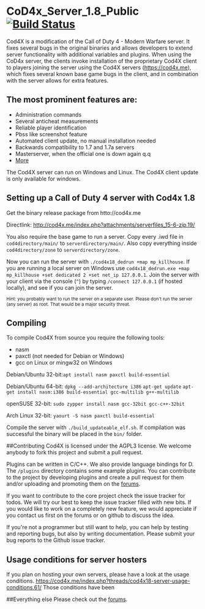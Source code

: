 # CoD4x_Server_1.8_Public [![Build Status](https://travis-ci.org/D4edalus/CoD4x1.8_Server_Pub.svg?branch=master)](https://travis-ci.org/D4edalus/CoD4x1.8_Server_Pub)
Cod4X is a modification of the Call of Duty 4 - Modern Warfare server. It fixes several bugs in the original binaries and allows developers to extend server functionality with additional variables and plugins. When using the CoD4x server, the clients invoke  installation of the proprietary Cod4X client to players joining the server using the Cod4X servers (https://cod4x.me), which fixes several known base game bugs in the client, and in combination with the server allows for extra features.

## The most prominent features are:
* Administration commands
* Several anticheat measurements
* Reliable player identification
* Pbss like screenshot feature
* Automated client update, no manual installation needed
* Backwards compatibility to 1.7 and 1.7a servers
* Masterserver, when the official one is down again q.q
* [More](http://todo)

The Cod4X server can run on Windows and Linux. 
The Cod4X client update is only available for windows.

## Setting up a Call of Duty 4 server with Cod4x 1.8
Get the binary release package from htto://cod4x.me

Directlink: http://cod4x.me/index.php?attachments/serverfiles_15-6-zip.19/

You also require the base game to run a server. Copy every .iwd file in `cod4directory/main/` to `serverdirectory/main/`.
Also copy everything inside `cod4directory/zone` to `serverdirectory/zone`.

Now you can run the server with `./cod4x18_dedrun +map mp_killhouse`. If you are running a local server on Windows use `cod4x18_dedrun.exe +map mp_killhouse +set dedicated 2 +set net_ip 127.0.0.1`. Join the server with your client via the console (`^`) by typing `/connect 127.0.0.1` (if hosted locally), and see if you can join the server.

<small>Hint: you probably want to run the server on a separate user. Please don't run the server (any server) as root. That would be a major security threat.</small>

## Compiling
To compile Cod4X from source you require the following tools:
- nasm
- paxctl (not needed for Debian or Windows)
- gcc on Linux or mingw32 on Windows

Debian/Ubuntu 32-bit:`apt install nasm paxctl build-essential`

Debian/Ubuntu 64-bit:
`dpkg --add-architecture i386`
`apt-get update`
`apt-get install nasm:i386 build-essential gcc-multilib g++-multilib`

openSUSE 32-bit: `sudo zypper install nasm gcc-32bit gcc-c++-32bit`
 
Arch Linux 32-bit: `yaourt -S nasm paxctl build-essential`

Compile the server with `./build_updateable_elf.sh`.
If compilation was successful the binary will be placed in the `bin/` folder.

##Contributing
Cod4X is licensed under the AGPL3 license. We welcome anybody to fork this project and submit a pull request.

Plugins can be written in C/C++. We also provide language bindings for D. The `/plugins` directory contains some example plugins. You can contribute to the project by developing plugins and create a pull request for them and/or uploading and promoting them on the [forums](https://cod4x.me/).

If you want to contribute to the core project check the issue tracker for todos. We will try our best to keep the issue tracker filled with new bits.
If you would like to work on a completely new feature, we would appreciate if you contact us first on the forums or on github to discuss the idea.

If you're not a programmer but still want to help, you can help by testing and reporting bugs, but also by writing documentation. Please submit your bug reports to the Github issue tracker.

## Usage conditions for server hosters
If you plan on hosting your own servers, please have a look at the usage conditions. https://cod4x.me/index.php?threads/cod4x18-server-usage-conditions.61/
Those conditions have been 

##Everything else
Please check out the [forums](https://cod4x.me).
